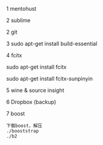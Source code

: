 1 mentohust

2 sublime

2 git

3 sudo apt-get install build-essential

4 fcitx

sudo apt-get install fcitx

sudo apt-get install fcitx-sunpinyin


5 wine & source insight

6 Dropbox (backup)

7 boost
```
下载boost，解压
./booststrap
./b2
```
